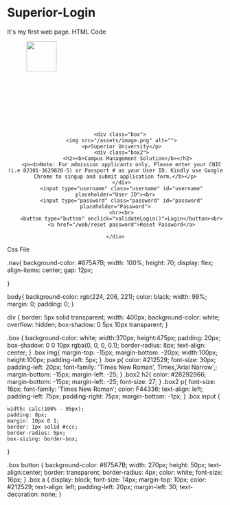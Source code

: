 # Superior-Login
It's my first web page.
HTML Code
<html>

<head>
    <title>Login | Superior</title>
    <link rel="stylesheet" href="pratice.css">

</head>
<script>
    function validateLogin() {
        const username = document.getElementById('username').value;
        const password = document.getElementById('password').value;

        if (username == "" || password == "") {
            alert("Please enter both username and password.");
        } else {
            //alert("Login successful.");
            window.location.href="http://127.0.0.1:3000/page3.html";
        }
    }

</script>
<body>
    <div class="nav">
        <img style="width:70px; height:70px; padding-left: 30px;margin-left: 15px;" src="/assets/splogo.png" alt="">
        <h1 style="padding-top:px; color: white; ">Superior University</h1>
    </div>
    <center>
        <br><br>

       <div class="box">
        <img src="/assets/image.png" alt="">
        <p>Superior University</p>
        <div class="box2">
            <h2><b>Campus Management Solution</b></h2>
        <p><b>Note: For admission applicants only, Please enter your CNIC (i.e 82301-3629828-5) or Passport # as your User ID. Kindly use Google Chrome to singup and submit application form.</b></p>
        </div>
        <input type="username" class="username" id="username" placeholder="User ID"><br>
        <input type="password" class="password" id="password" placeholder="Password">
        <br><br>
        <button type="button" onclick="validateLogin()">Login</button><br>
        <a href="/web/reset password">Reset Password</a>

    </div>
</center>
</body>

</html>





Css File


.nav{
    background-color: #875A7B;
    width: 100%;
    height: 70;
    display: flex;
    align-items: center;
    gap: 12px;
    
}

body{
    background-color: rgb(224, 206, 221);
    color: black;
    width: 99%;
    margin: 0;
    padding: 0;
}

div {
    border: 5px solid transparent;
    width: 400px;
    background-color: white;
    overflow: hidden;
    box-shadow: 0 5px 10px transparent;
}


.box {
    background-color: white; 
    width:370px; 
    height:475px;
    padding: 20px;
    box-shadow: 0 0 10px rgba(0, 0, 0, 0.1);
    border-radius: 8px;
    text-align: center;
}
.box img{
    margin-top: -15px;
    margin-bottom: -20px;
    width:100px;
    height:100px;
    padding-left: 5px;
}
.box p{
    color: #212529;
    font-size: 30px;
    padding-left: 20px;
    font-family: 'Times New Roman', Times,'Arial Narrow',;
    margin-bottom: -15px;
    margin-left: -25;
}
.box2 h2{
    color: #28292966;
    margin-bottom: -15px;
    margin-left: -25;
    font-size: 27;
}
.box2 p{
    font-size: 16px;
    font-family: 'Times New Roman';
    color: F44336;
    text-align: left;
    padding-left: 75px;
    padding-right: 75px;
    margin-bottom: -1px;
}
.box input {
    
    width: calc(100% - 95px);
    padding: 8px;
    margin: 10px 0 1;
    border: 1px solid #ccc;
    border-radius: 5px;
    box-sizing: border-box;
}

.box button {
    background-color: #875A7B;
    width: 270px;
    height: 50px;
    text-align:center;
    border: transparent;
    border-radius: 4px;
    color: white;
    font-size: 16px;
}
.box a {
    display: block;
    font-size: 14px;
    margin-top: 10px;
    color: #212529;
    text-align: left;
    padding-left: 20px;
    margin-left: 30;
    text-decoration: none;
}

